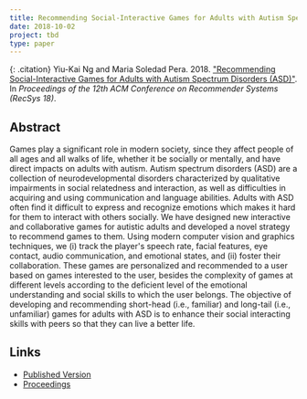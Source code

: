 ```yaml
---
title: Recommending Social-Interactive Games for Adults with Autism Spectrum Disorders (ASD)
date: 2018-10-02
project: tbd
type: paper
---
```


{: .citation}
Yiu-Kai Ng and Maria Soledad Pera. 2018. ["Recommending Social-Interactive Games for Adults with Autism Spectrum Disorders (ASD)"](#). In <cite>Proceedings of the 12th ACM Conference on Recommender Systems (RecSys 18)</cite>.

## Abstract

Games play a significant role in modern society, since they affect people of all ages and all walks of life, whether it be socially or mentally, and have direct impacts on adults with autism. Autism spectrum disorders (ASD) are a collection of neurodevelopmental disorders characterized by qualitative impairments in social relatedness and interaction, as well as difficulties in acquiring and using communication and language abilities. Adults with ASD often find it difficult to express and recognize emotions which makes it hard for them to interact with others socially. We have designed new interactive and collaborative games for autistic adults and developed a novel strategy to recommend games to them. Using modern computer vision and graphics techniques, we (i) track the player's speech rate, facial features, eye contact, audio communication, and emotional states, and (ii) foster their collaboration. These games are personalized and recommended to a user based on games interested to the user, besides the complexity of games at different levels according to the deficient level of the emotional understanding and social skills to which the user belongs. The objective of developing and recommending short-head (i.e., familiar) and long-tail (i.e., unfamiliar) games for adults with ASD is to enhance their social interacting skills with peers so that they can live a better life.

## Links

* [Published Version](https://recsys.acm.org/recsys18/)
* [Proceedings](https://dl.acm.org/citation.cfm?id=3240323)